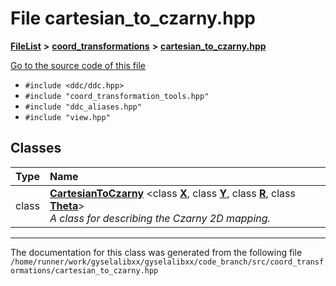 

# File cartesian\_to\_czarny.hpp



[**FileList**](files.md) **>** [**coord\_transformations**](dir_67161c4ffadea73fddf46ea451c2f62c.md) **>** [**cartesian\_to\_czarny.hpp**](cartesian__to__czarny_8hpp.md)

[Go to the source code of this file](cartesian__to__czarny_8hpp_source.md)



* `#include <ddc/ddc.hpp>`
* `#include "coord_transformation_tools.hpp"`
* `#include "ddc_aliases.hpp"`
* `#include "view.hpp"`















## Classes

| Type | Name |
| ---: | :--- |
| class | [**CartesianToCzarny**](classCartesianToCzarny.md) &lt;class [**X**](structX.md), class [**Y**](structY.md), class [**R**](structR.md), class [**Theta**](structTheta.md)&gt;<br>_A class for describing the Czarny 2D mapping._  |



















































------------------------------
The documentation for this class was generated from the following file `/home/runner/work/gyselalibxx/gyselalibxx/code_branch/src/coord_transformations/cartesian_to_czarny.hpp`

